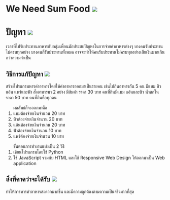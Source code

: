 # We Need Sum Food <img src="https://i.ibb.co/fMxTBg0/cutlery-2.png">
<h1>ปัญหา <img src="https://i.ibb.co/7SfKhq7/confused.png"></h1> 
<p>เวลาที่ไปรับประทานอาหารกับกลุ่มเพื่อนมักประสบปัญหาในการจ่ายค่าอาหารต่างๆ บางคนรับประทานไม่ครบทุกอย่าง บางคนก็รับประทานทั้งหมด 
อาจจะทำให้คนรับประทานไม่ครบทุกอย่างเสียเงินมากเกินกว่าความจำเป็น</p>
<h2>วิธีการแก้ปัญหา <img src="https://i.ibb.co/bKwR8HK/spanner.png"></h2> 
<p>สร้างโปรแกรมหารค่าอาหารโดยให้ค่าอาหารออกมาเป็นรายคน เช่นไปกินอาหารกัน 5 คน มีแบม บิว แอ้น แพร์และฟ้า สั่งอาหารมา 2 อย่าง
 มีส้มตำ ราคา 30 บาท คนที่กินมีแบม แอ้นและบิว น้ำตกในราคา 50 บาท คนที่กินคือทุกคน</p>

<ol>ผลลัพธ์ก็จะออกมาคือ
<li>แบมต้องจ่ายเงินจำนวน 20 บาท</li>
<li>บิวต้องจ่ายเงินจำนวน 20 บาท</li>
<li>แอ้นต้องจ่ายเงินจำนวน 20 บาท</li>
<li>ฟ้าต้องจ่ายเงินจำนวน 10 บาท</li>
<li>แพร์ต้องจ่ายเงินจำนวน 10 บาท</li>
</ol> 
<ol>ขั้นตอนการทำงานแบ่งเป็น 2 วิธี
<li>เขียนโปรแกรมโดยใช้ Python</li>
<li>ใช้ JavaScript รวมกับ HTML และใช้ Responsive Web Design ให้ออกมาเป็น Web application</li>
</ol>

<h2>สิ่งที่คาดว่าจะได้รับ <img src="https://i.ibb.co/jgw28q7/light-bulb.png"> </h2>
<p>ทำให้การหารค่าอาหารสะดวกมากขึ้น และมีความถูกต้องตามความเป็นจริงมากที่สุด</p>

